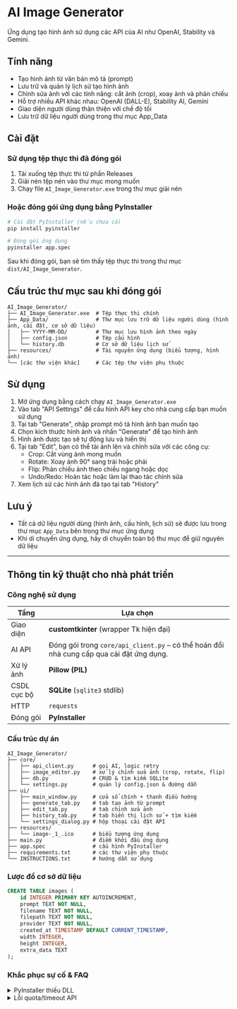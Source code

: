 # AI Image Generator

Ứng dụng tạo hình ảnh sử dụng các API của AI như OpenAI, Stability và Gemini.

## Tính năng

- Tạo hình ảnh từ văn bản mô tả (prompt)
- Lưu trữ và quản lý lịch sử tạo hình ảnh
- Chỉnh sửa ảnh với các tính năng: cắt ảnh (crop), xoay ảnh và phản chiếu
- Hỗ trợ nhiều API khác nhau: OpenAI (DALL-E), Stability AI, Gemini
- Giao diện người dùng thân thiện với chế độ tối
- Lưu trữ dữ liệu người dùng trong thư mục App_Data

## Cài đặt

### Sử dụng tệp thực thi đã đóng gói

1. Tải xuống tệp thực thi từ phần Releases
2. Giải nén tệp nén vào thư mục mong muốn
3. Chạy file `AI_Image_Generator.exe` trong thư mục giải nén

### Hoặc đóng gói ứng dụng bằng PyInstaller

```bash
# Cài đặt PyInstaller (nếu chưa có)
pip install pyinstaller

# Đóng gói ứng dụng
pyinstaller app.spec
```

Sau khi đóng gói, bạn sẽ tìm thấy tệp thực thi trong thư mục `dist/AI_Image_Generator`.

## Cấu trúc thư mục sau khi đóng gói

```
AI_Image_Generator/
├── AI_Image_Generator.exe  # Tệp thực thi chính
├── App_Data/               # Thư mục lưu trữ dữ liệu người dùng (hình ảnh, cài đặt, cơ sở dữ liệu)
│   ├── YYYY-MM-DD/         # Thư mục lưu hình ảnh theo ngày
│   ├── config.json         # Tệp cấu hình
│   └── history.db          # Cơ sở dữ liệu lịch sử
├── resources/              # Tài nguyên ứng dụng (biểu tượng, hình ảnh)
└── [các thư viện khác]     # Các tệp thư viện phụ thuộc
```

## Sử dụng

1. Mở ứng dụng bằng cách chạy `AI_Image_Generator.exe`
2. Vào tab "API Settings" để cấu hình API key cho nhà cung cấp bạn muốn sử dụng
3. Tại tab "Generate", nhập prompt mô tả hình ảnh bạn muốn tạo
4. Chọn kích thước hình ảnh và nhấn "Generate" để tạo hình ảnh
5. Hình ảnh được tạo sẽ tự động lưu và hiển thị
6. Tại tab "Edit", bạn có thể tải ảnh lên và chỉnh sửa với các công cụ:
   - Crop: Cắt vùng ảnh mong muốn
   - Rotate: Xoay ảnh 90° sang trái hoặc phải
   - Flip: Phản chiếu ảnh theo chiều ngang hoặc dọc
   - Undo/Redo: Hoàn tác hoặc làm lại thao tác chỉnh sửa
7. Xem lịch sử các hình ảnh đã tạo tại tab "History"

## Lưu ý

- Tất cả dữ liệu người dùng (hình ảnh, cấu hình, lịch sử) sẽ được lưu trong thư mục `App_Data` bên trong thư mục ứng dụng
- Khi di chuyển ứng dụng, hãy di chuyển toàn bộ thư mục để giữ nguyên dữ liệu

---

## Thông tin kỹ thuật cho nhà phát triển

### Công nghệ sử dụng
| Tầng | Lựa chọn |
|------|----------|
| Giao diện | **customtkinter** (wrapper Tk hiện đại) |
| AI API | Đóng gói trong `core/api_client.py` – có thể hoán đổi nhà cung cấp qua cài đặt ứng dụng. |
| Xử lý ảnh | **Pillow (PIL)** |
| CSDL cục bộ | **SQLite** (`sqlite3` stdlib) |
| HTTP | `requests` |
| Đóng gói | **PyInstaller** |

### Cấu trúc dự án
```text
AI_Image_Generator/
├── core/
│   ├── api_client.py      # gọi AI, logic retry
│   ├── image_editor.py    # xử lý chỉnh sửa ảnh (crop, rotate, flip)
│   ├── db.py              # CRUD & tìm kiếm SQLite
│   └── settings.py        # quản lý config.json & đường dẫn
├── ui/
│   ├── main_window.py     # cửa sổ chính + thanh điều hướng
│   ├── generate_tab.py    # tab tạo ảnh từ prompt
│   ├── edit_tab.py        # tab chỉnh sửa ảnh
│   ├── history_tab.py     # tab hiển thị lịch sử + tìm kiếm
│   └── settings_dialog.py # hộp thoại cài đặt API
├── resources/
│   └── image-_1_.ico      # biểu tượng ứng dụng
├── main.py                # điểm khởi đầu ứng dụng
├── app.spec               # cấu hình PyInstaller
├── requirements.txt       # các thư viện phụ thuộc
└── INSTRUCTIONS.txt       # hướng dẫn sử dụng
```

### Lược đồ cơ sở dữ liệu
```sql
CREATE TABLE images (
    id INTEGER PRIMARY KEY AUTOINCREMENT,
    prompt TEXT NOT NULL,
    filename TEXT NOT NULL,
    filepath TEXT NOT NULL,
    provider TEXT NOT NULL,
    created_at TIMESTAMP DEFAULT CURRENT_TIMESTAMP,
    width INTEGER,
    height INTEGER,
    extra_data TEXT
);
```

### Khắc phục sự cố & FAQ
<details>
<summary>PyInstaller thiếu DLL</summary>
Thêm bằng `--add-binary` hoặc tạo file hook. Lỗi thường gặp: `msvcp140.dll` trên Windows.
</details>

<details>
<summary>Lỗi quota/timeout API</summary>
`api_client.py` đã retry theo cấp số nhân. Kiểm tra API key và hạn mức, sau đó thử lại.
</details>


